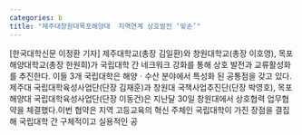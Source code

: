 ```yaml
---
categories: b
title: "제주대창원대목포해양대  지역연계 상호발전 ‘맞손’"
---
```

[한국대학신문 이정환 기자] 제주대학교(총장 김일환)와 창원대학교(총장 이호영), 목포해양대학교(총장 한원희)가 국립대학 간 네크워크 강화를 통해 상호 발전과 교류활성화를 추진한다. 이들 3개 국립대학은 해양ㆍ수산 분야에서 특성화 된 공통점을 갖고 있다.제주대 국립대학육성사업단(단장 김재훈)과 창원대 국책사업추진단(단장 박영호), 목포해양대 국립대학육성사업단(단장 이동건)은 지난달 30일 창원대에서 상호협력 업무협약을 체결했다.이번 협약은 지역 고등교육의 혁신 주체인 국립대학이 가진 장점을 결집해 국립대학 간 구체적이고 실용적인 공